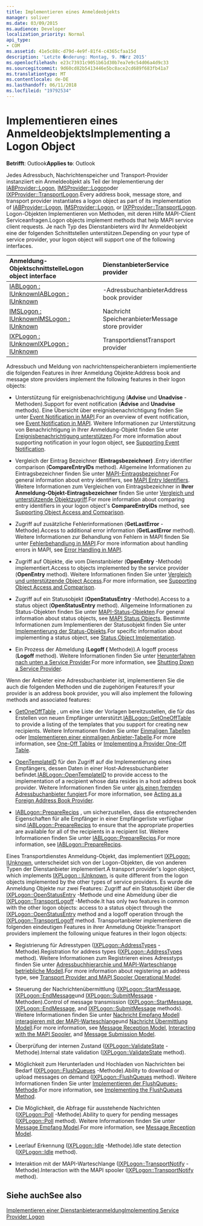 ```yaml
---
title: Implementieren eines Anmeldeobjekts
manager: soliver
ms.date: 03/09/2015
ms.audience: Developer
localization_priority: Normal
api_type:
- COM
ms.assetid: 41e5c88c-d79d-4e9f-81f4-c4365cfaa15d
description: 'Letzte �nderung: Montag, 9. M�rz 2015'
ms.openlocfilehash: e23c73931c9051b61d30b7ea7e9c54d06a4d9c33
ms.sourcegitcommit: 9d60cd82b5413446e5bc8ace2cd689f683fb41a7
ms.translationtype: MT
ms.contentlocale: de-DE
ms.lasthandoff: 06/11/2018
ms.locfileid: "19792534"
---
```

# <a name="implementing-a-logon-object"></a><span data-ttu-id="2ad35-103">Implementieren eines Anmeldeobjekts</span><span class="sxs-lookup"><span data-stu-id="2ad35-103">Implementing a Logon Object</span></span>

  
  
<span data-ttu-id="2ad35-104">**Betrifft**: Outlook</span><span class="sxs-lookup"><span data-stu-id="2ad35-104">**Applies to**: Outlook</span></span> 
  
<span data-ttu-id="2ad35-105">Jedes Adressbuch, Nachrichtenspeicher und Transport-Provider instanziiert ein Anmeldeobjekt als Teil der Implementierung der [IABProvider::Logon](iabprovider-logon.md), [IMSProvider::Logon](imsprovider-logon.md)oder [IXPProvider::TransportLogon](ixpprovider-transportlogon.md).</span><span class="sxs-lookup"><span data-stu-id="2ad35-105">Every address book, message store, and transport provider instantiates a logon object as part of its implementation of [IABProvider::Logon](iabprovider-logon.md), [IMSProvider::Logon](imsprovider-logon.md), or [IXPProvider::TransportLogon](ixpprovider-transportlogon.md).</span></span> <span data-ttu-id="2ad35-106">Logon-Objekten Implementieren von Methoden, mit deren Hilfe MAPI-Client Serviceanfragen.</span><span class="sxs-lookup"><span data-stu-id="2ad35-106">Logon objects implement methods that help MAPI service client requests.</span></span> <span data-ttu-id="2ad35-107">Je nach Typ des Dienstanbieters wird Ihr Anmeldeobjekt eine der folgenden Schnittstellen unterstützen.</span><span class="sxs-lookup"><span data-stu-id="2ad35-107">Depending on your type of service provider, your logon object will support one of the following interfaces.</span></span> 
  
|<span data-ttu-id="2ad35-108">**Anmeldung-Objektschnittstelle**</span><span class="sxs-lookup"><span data-stu-id="2ad35-108">**Logon object interface**</span></span>|<span data-ttu-id="2ad35-109">**Dienstanbieter**</span><span class="sxs-lookup"><span data-stu-id="2ad35-109">**Service provider**</span></span>|
|:-----|:-----|
|[<span data-ttu-id="2ad35-110">IABLogon : IUnknown</span><span class="sxs-lookup"><span data-stu-id="2ad35-110">IABLogon : IUnknown</span></span>](iablogoniunknown.md) <br/> |<span data-ttu-id="2ad35-111">-Adressbuchanbieter</span><span class="sxs-lookup"><span data-stu-id="2ad35-111">Address book provider</span></span>  <br/> |
|[<span data-ttu-id="2ad35-112">IMSLogon : IUnknown</span><span class="sxs-lookup"><span data-stu-id="2ad35-112">IMSLogon : IUnknown</span></span>](imslogoniunknown.md) <br/> |<span data-ttu-id="2ad35-113">Nachricht Speicheranbieter</span><span class="sxs-lookup"><span data-stu-id="2ad35-113">Message store provider</span></span>  <br/> |
|[<span data-ttu-id="2ad35-114">IXPLogon : IUnknown</span><span class="sxs-lookup"><span data-stu-id="2ad35-114">IXPLogon : IUnknown</span></span>](ixplogoniunknown.md) <br/> |<span data-ttu-id="2ad35-115">Transportdienst</span><span class="sxs-lookup"><span data-stu-id="2ad35-115">Transport provider</span></span>  <br/> |
   
<span data-ttu-id="2ad35-116">Adressbuch und Meldung von nachrichtenspeicheranbietern implementierte die folgenden Features in ihrer Anmeldung Objekte:</span><span class="sxs-lookup"><span data-stu-id="2ad35-116">Address book and message store providers implement the following features in their logon objects:</span></span>
  
- <span data-ttu-id="2ad35-117">Unterstützung für ereignisbenachrichtigung (**Advise** und **Unadvise** -Methoden).</span><span class="sxs-lookup"><span data-stu-id="2ad35-117">Support for event notification (**Advise** and **Unadvise** methods).</span></span> <span data-ttu-id="2ad35-118">Eine Übersicht über ereignisbenachrichtigung finden Sie unter [Event Notification in MAPI](event-notification-in-mapi.md).</span><span class="sxs-lookup"><span data-stu-id="2ad35-118">For an overview of event notification, see [Event Notification in MAPI](event-notification-in-mapi.md).</span></span> <span data-ttu-id="2ad35-119">Weitere Informationen zur Unterstützung von Benachrichtigung in Ihrer Anmeldung-Objekt finden Sie unter [Ereignisbenachrichtigung unterstützen](supporting-event-notification.md).</span><span class="sxs-lookup"><span data-stu-id="2ad35-119">For more information about supporting notification in your logon object, see [Supporting Event Notification](supporting-event-notification.md).</span></span> 
    
- <span data-ttu-id="2ad35-120">Vergleich der Eintrag Bezeichner **(Eintragsbezeichner)** .</span><span class="sxs-lookup"><span data-stu-id="2ad35-120">Entry identifier comparison (**CompareEntryIDs** method).</span></span> <span data-ttu-id="2ad35-121">Allgemeine Informationen zu Eintragsbezeichner finden Sie unter [MAPI-Eintragsbezeichner](mapi-entry-identifiers.md).</span><span class="sxs-lookup"><span data-stu-id="2ad35-121">For general information about entry identifiers, see [MAPI Entry Identifiers](mapi-entry-identifiers.md).</span></span> <span data-ttu-id="2ad35-122">Weitere Informationen zum Vergleichen von Eintragsbezeichner in **Ihrer Anmeldung-Objekt-Eintragsbezeichner** finden Sie unter [Vergleich und unterstützende Objektzugriff](supporting-object-access-and-comparison.md).</span><span class="sxs-lookup"><span data-stu-id="2ad35-122">For more information about comparing entry identifiers in your logon object's **CompareEntryIDs** method, see [Supporting Object Access and Comparison](supporting-object-access-and-comparison.md).</span></span>
    
- <span data-ttu-id="2ad35-123">Zugriff auf zusätzliche Fehlerinformationen (**GetLastError** -Methode).</span><span class="sxs-lookup"><span data-stu-id="2ad35-123">Access to additional error information (**GetLastError** method).</span></span> <span data-ttu-id="2ad35-124">Weitere Informationen zur Behandlung von Fehlern in MAPI finden Sie unter [Fehlerbehandlung in MAPI](error-handling-in-mapi.md).</span><span class="sxs-lookup"><span data-stu-id="2ad35-124">For more information about handling errors in MAPI, see [Error Handling in MAPI](error-handling-in-mapi.md).</span></span> 
    
- <span data-ttu-id="2ad35-125">Zugriff auf Objekte, die vom Dienstanbieter (**OpenEntry** -Methode) implementiert.</span><span class="sxs-lookup"><span data-stu-id="2ad35-125">Access to objects implemented by the service provider (**OpenEntry** method).</span></span> <span data-ttu-id="2ad35-126">Weitere Informationen finden Sie unter [Vergleich und unterstützende Object Access](supporting-object-access-and-comparison.md).</span><span class="sxs-lookup"><span data-stu-id="2ad35-126">For more information, see [Supporting Object Access and Comparison](supporting-object-access-and-comparison.md).</span></span>
    
- <span data-ttu-id="2ad35-127">Zugriff auf ein Statusobjekt (**OpenStatusEntry** -Methode).</span><span class="sxs-lookup"><span data-stu-id="2ad35-127">Access to a status object (**OpenStatusEntry** method).</span></span> <span data-ttu-id="2ad35-128">Allgemeine Informationen zu Status-Objekten finden Sie unter [MAPI-Status-Objekten](mapi-status-objects.md).</span><span class="sxs-lookup"><span data-stu-id="2ad35-128">For general information about status objects, see [MAPI Status Objects](mapi-status-objects.md).</span></span> <span data-ttu-id="2ad35-129">Bestimmte Informationen zum Implementieren der Statusobjekt finden Sie unter [Implementierung der Status-Objekts](status-object-implementation.md).</span><span class="sxs-lookup"><span data-stu-id="2ad35-129">For specific information about implementing a status object, see [Status Object Implementation](status-object-implementation.md).</span></span>
    
- <span data-ttu-id="2ad35-130">Ein Prozess der Abmeldung (**Logoff (** Methode)).</span><span class="sxs-lookup"><span data-stu-id="2ad35-130">A logoff process (**Logoff** method).</span></span> <span data-ttu-id="2ad35-131">Weitere Informationen finden Sie unter [Herunterfahren nach unten a Service Provider](shutting-down-a-service-provider.md).</span><span class="sxs-lookup"><span data-stu-id="2ad35-131">For more information, see [Shutting Down a Service Provider](shutting-down-a-service-provider.md).</span></span>
    
<span data-ttu-id="2ad35-132">Wenn der Anbieter eine Adressbuchanbieter ist, implementieren Sie die auch die folgenden Methoden und die zugehörigen Features:</span><span class="sxs-lookup"><span data-stu-id="2ad35-132">If your provider is an address book provider, you will also implement the following methods and associated features:</span></span>
  
- <span data-ttu-id="2ad35-133">[GetOneOffTable](iablogon-getoneofftable.md) , um eine Liste der Vorlagen bereitzustellen, die für das Erstellen von neuen Empfänger unterstützt.</span><span class="sxs-lookup"><span data-stu-id="2ad35-133">[IABLogon::GetOneOffTable](iablogon-getoneofftable.md) to provide a listing of the templates that you support for creating new recipients.</span></span> <span data-ttu-id="2ad35-134">Weitere Informationen finden Sie unter [Einmaligen Tabellen](one-off-tables.md) oder [Implementieren einer einmaligen Anbieter-Tabelle](implementing-a-provider-one-off-table.md).</span><span class="sxs-lookup"><span data-stu-id="2ad35-134">For more information, see [One-Off Tables](one-off-tables.md) or [Implementing a Provider One-Off Table](implementing-a-provider-one-off-table.md).</span></span>
    
- <span data-ttu-id="2ad35-135">[OpenTemplateID](iablogon-opentemplateid.md) für den Zugriff auf die Implementierung eines Empfängers, dessen Daten in einer Host-Adressbuchanbieter befindet.</span><span class="sxs-lookup"><span data-stu-id="2ad35-135">[IABLogon::OpenTemplateID](iablogon-opentemplateid.md) to provide access to the implementation of a recipient whose data resides in a host address book provider.</span></span> <span data-ttu-id="2ad35-136">Weitere Informationen finden Sie unter [als einen fremden Adressbuchanbieter fungiert](acting-as-a-foreign-address-book-provider.md).</span><span class="sxs-lookup"><span data-stu-id="2ad35-136">For more information, see [Acting as a Foreign Address Book Provider](acting-as-a-foreign-address-book-provider.md).</span></span> 
    
- <span data-ttu-id="2ad35-137">[IABLogon::PrepareRecips](iablogon-preparerecips.md) , um sicherzustellen, dass die entsprechenden Eigenschaften für alle Empfänger in einer Empfängerliste verfügbar sind.</span><span class="sxs-lookup"><span data-stu-id="2ad35-137">[IABLogon::PrepareRecips](iablogon-preparerecips.md) to ensure that the appropriate properties are available for all of the recipients in a recipient list.</span></span> <span data-ttu-id="2ad35-138">Weitere Informationen finden Sie unter [IABLogon::PrepareRecips](iablogon-preparerecips.md).</span><span class="sxs-lookup"><span data-stu-id="2ad35-138">For more information, see [IABLogon::PrepareRecips](iablogon-preparerecips.md).</span></span> 
    
<span data-ttu-id="2ad35-139">Eines Transportdienstes Anmeldung-Objekt, das implementiert [IXPLogon: IUnknown](ixplogoniunknown.md), unterscheidet sich von der Logon-Objekten, die von anderen Typen der Dienstanbieter implementiert.</span><span class="sxs-lookup"><span data-stu-id="2ad35-139">A transport provider's logon object, which implements [IXPLogon : IUnknown](ixplogoniunknown.md), is quite different from the logon objects implemented by the other types of service providers.</span></span> <span data-ttu-id="2ad35-140">Es wurde die Anmeldung Objekte nur zwei Features: Zugriff auf ein Statusobjekt über die [IXPLogon::OpenStatusEntry](ixplogon-openstatusentry.md) -Methode und eine Abmeldung über die [IXPLogon::TransportLogoff](ixplogon-transportlogoff.md) -Methode.</span><span class="sxs-lookup"><span data-stu-id="2ad35-140">It has only two features in common with the other logon objects: access to a status object through the [IXPLogon::OpenStatusEntry](ixplogon-openstatusentry.md) method and a logoff operation through the [IXPLogon::TransportLogoff](ixplogon-transportlogoff.md) method.</span></span> <span data-ttu-id="2ad35-141">Transportanbieter implementieren die folgenden eindeutigen Features in ihrer Anmeldung Objekte:</span><span class="sxs-lookup"><span data-stu-id="2ad35-141">Transport providers implement the following unique features in their logon objects:</span></span> 
  
- <span data-ttu-id="2ad35-142">Registrierung für Adresstypen ([IXPLogon::AddressTypes](ixplogon-addresstypes.md) -Methode).</span><span class="sxs-lookup"><span data-stu-id="2ad35-142">Registration for address types ([IXPLogon::AddressTypes](ixplogon-addresstypes.md) method).</span></span> <span data-ttu-id="2ad35-143">Weitere Informationen zum Registrieren eines Adresstyps finden Sie unter [Adressbuchhierarchie und MAPI-Warteschlange betriebliche Modell](transport-provider-and-mapi-spooler-operational-model.md).</span><span class="sxs-lookup"><span data-stu-id="2ad35-143">For more information about registering an address type, see [Transport Provider and MAPI Spooler Operational Model](transport-provider-and-mapi-spooler-operational-model.md).</span></span>
    
- <span data-ttu-id="2ad35-144">Steuerung der Nachrichtenübermittlung ([IXPLogon::StartMessage](ixplogon-startmessage.md), [IXPLogon::EndMessage](ixplogon-endmessage.md)und [IXPLogon::SubmitMessage](ixplogon-submitmessage.md) -Methoden).</span><span class="sxs-lookup"><span data-stu-id="2ad35-144">Control of message transmission ([IXPLogon::StartMessage](ixplogon-startmessage.md), [IXPLogon::EndMessage](ixplogon-endmessage.md), and [IXPLogon::SubmitMessage](ixplogon-submitmessage.md) methods).</span></span> <span data-ttu-id="2ad35-145">Weitere Informationen finden Sie unter [Nachricht Empfang Modell](message-reception-model.md) [interagieren mit der MAPI-Warteschlange](interacting-with-the-mapi-spooler.md)und [Nachricht Übermittlung Modell](message-submission-model.md).</span><span class="sxs-lookup"><span data-stu-id="2ad35-145">For more information, see [Message Reception Model](message-reception-model.md), [Interacting with the MAPI Spooler](interacting-with-the-mapi-spooler.md), and [Message Submission Model](message-submission-model.md).</span></span>
    
- <span data-ttu-id="2ad35-146">Überprüfung der internen Zustand ([IXPLogon::ValidateState](ixplogon-validatestate.md) -Methode).</span><span class="sxs-lookup"><span data-stu-id="2ad35-146">Internal state validation ([IXPLogon::ValidateState](ixplogon-validatestate.md) method).</span></span> 
    
- <span data-ttu-id="2ad35-147">Möglichkeit zum Herunterladen und Hochladen von Nachrichten bei Bedarf ([IXPLogon::FlushQueues](ixplogon-flushqueues.md) -Methode).</span><span class="sxs-lookup"><span data-stu-id="2ad35-147">Ability to download or upload messages on demand ([IXPLogon::FlushQueues](ixplogon-flushqueues.md) method).</span></span> <span data-ttu-id="2ad35-148">Weitere Informationen finden Sie unter [Implementieren der FlushQueues-Methode](implementing-the-flushqueues-method.md).</span><span class="sxs-lookup"><span data-stu-id="2ad35-148">For more information, see [Implementing the FlushQueues Method](implementing-the-flushqueues-method.md).</span></span>
    
- <span data-ttu-id="2ad35-149">Die Möglichkeit, die Abfrage für ausstehende Nachrichten ([IXPLogon::Poll](ixplogon-poll.md) -Methode).</span><span class="sxs-lookup"><span data-stu-id="2ad35-149">Ability to query for pending messages ([IXPLogon::Poll](ixplogon-poll.md) method).</span></span> <span data-ttu-id="2ad35-150">Weitere Informationen finden Sie unter [Message Empfang Model](message-reception-model.md).</span><span class="sxs-lookup"><span data-stu-id="2ad35-150">For more information, see [Message Reception Model](message-reception-model.md).</span></span>
    
- <span data-ttu-id="2ad35-151">Leerlauf Erkennung ([IXPLogon::Idle](ixplogon-idle.md) -Methode).</span><span class="sxs-lookup"><span data-stu-id="2ad35-151">Idle state detection ([IXPLogon::Idle](ixplogon-idle.md) method).</span></span> 
    
- <span data-ttu-id="2ad35-152">Interaktion mit der MAPI-Warteschlange ([IXPLogon::TransportNotify](ixplogon-transportnotify.md) -Methode).</span><span class="sxs-lookup"><span data-stu-id="2ad35-152">Interaction with the MAPI spooler ([IXPLogon::TransportNotify](ixplogon-transportnotify.md) method).</span></span> 
    
## <a name="see-also"></a><span data-ttu-id="2ad35-153">Siehe auch</span><span class="sxs-lookup"><span data-stu-id="2ad35-153">See also</span></span>



[<span data-ttu-id="2ad35-154">Implementieren einer Dienstanbieteranmeldung</span><span class="sxs-lookup"><span data-stu-id="2ad35-154">Implementing Service Provider Logon</span></span>](implementing-service-provider-logon.md)

